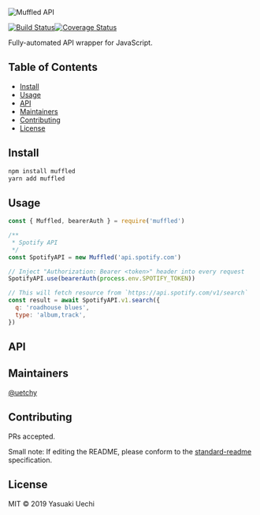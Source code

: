 ![Muffled API](https://uechi-public.s3.amazonaws.com/github/MuffledAPI/logo.png)

[![Build Status](https://travis-ci.org/uetchy/MuffledAPI.svg?branch=master)](https://travis-ci.org/uetchy/MuffledAPI)[![Coverage Status](https://coveralls.io/repos/github/uetchy/MuffledAPI/badge.svg?branch=master)](https://coveralls.io/github/uetchy/MuffledAPI?branch=master)

Fully-automated API wrapper for JavaScript.

## Table of Contents

- [Install](#install)
- [Usage](#usage)
- [API](#api)
- [Maintainers](#maintainers)
- [Contributing](#contributing)
- [License](#license)

## Install

```bash
npm install muffled
yarn add muffled
```

## Usage

```js
const { Muffled, bearerAuth } = require('muffled')

/**
 * Spotify API
 */
const SpotifyAPI = new Muffled('api.spotify.com')

// Inject "Authorization: Bearer <token>" header into every request
SpotifyAPI.use(bearerAuth(process.env.SPOTIFY_TOKEN))

// This will fetch resource from `https://api.spotify.com/v1/search`
const result = await SpotifyAPI.v1.search({
  q: 'roadhouse blues',
  type: 'album,track',
})
```

## API

## Maintainers

[@uetchy](https://github.com/uetchy)

## Contributing

PRs accepted.

Small note: If editing the README, please conform to the [standard-readme](https://github.com/RichardLitt/standard-readme) specification.

## License

MIT © 2019 Yasuaki Uechi
